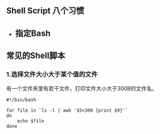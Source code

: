 ## Shell Script 八个习惯
- 指定Bash 
    -  

## 常见的Shell脚本 
### 1.选择文件大小大于某个值的文件
有一个文件夹里有若干文件，打印文件大小大于300B的文件名。  

```shell
#!/bin/bash

for file in `ls -l | awk '$5>300 {print $9}'`
do
    echo $file
done
```  